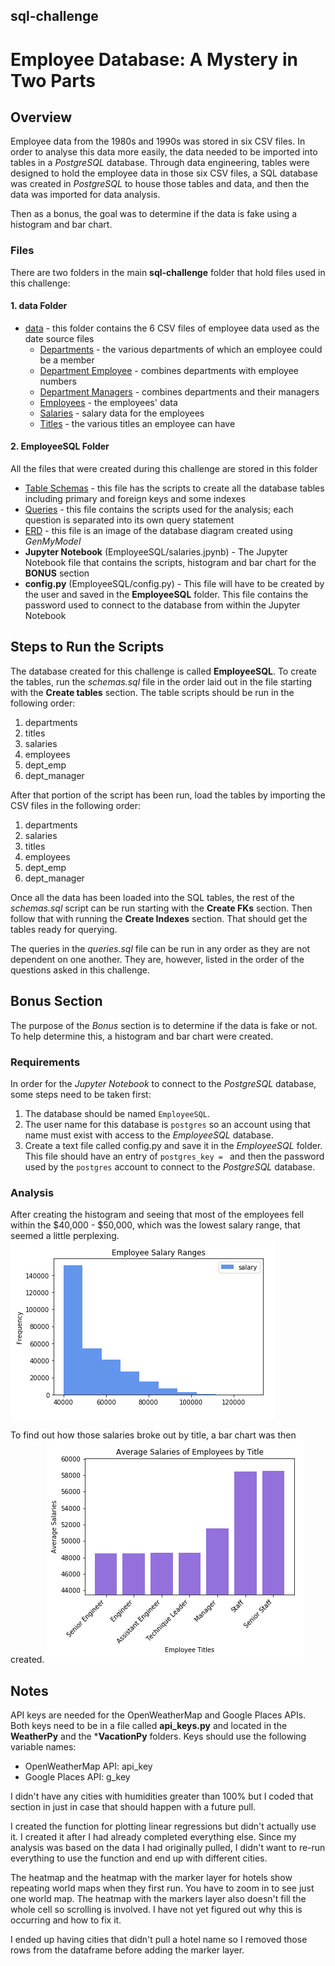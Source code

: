 ## sql-challenge
# Employee Database: A Mystery in Two Parts

## Overview

Employee data from the 1980s and 1990s was stored in six CSV files. In order to analyse this data more easily, the data needed to be imported into tables in a *PostgreSQL* database. Through data engineering, tables were designed to hold the employee data in those six CSV files, a SQL database was created in *PostgreSQL* to house those tables and data, and then the data was imported for data analysis.

Then as a bonus, the goal was to determine if the data is fake using a histogram and bar chart.

### Files

There are two folders in the main **sql-challenge** folder that hold files used in this challenge:

#### 1. data Folder

* [data](data/) - this folder contains the 6 CSV files of employee data used as the date source files 
    * [Departments](data/departments.csv) - the various departments of which an employee could be a member
    * [Department Employee](data/dept_emp.csv) - combines departments with employee numbers
    * [Department Managers](data/dept_manager.csv) - combines departments and their managers
    * [Employees](data/employees.csv) - the employees' data
    * [Salaries](data/salaries.csv) - salary data for the employees
    * [Titles](data/titles.csv) - the various titles an employee can have


#### 2. EmployeeSQL Folder

All the files that were created during this challenge are stored in this folder

* [Table Schemas](EmployeeSQL/schemas.sql) - this file has the scripts to create all the database tables including primary and foreign keys and some indexes
* [Queries](EmployeeSQL/queries.sql) - this file contains the scripts used for the analysis; each question is separated into its own query statement
* [ERD](EmployeeSQL/ERD.jpeg) - this file is an image of the database diagram created using *GenMyModel*
* **Jupyter Notebook** (EmployeeSQL/salaries.jpynb) - The Jupyter Notebook file that contains the scripts, histogram and bar chart for the **BONUS** section
* **config.py** (EmployeeSQL/config.py) - This file will have to be created by the user and saved in the **EmployeeSQL** folder. This file contains the password used to connect to the database from within the Jupyter Notebook

## Steps to Run the Scripts

The database created for this challenge is called **EmployeeSQL**. To create the tables, run the *schemas.sql* file in the order laid out in the file starting with the **Create tables** section. The table scripts should be run in the following order:
1. departments
2. titles
3. salaries
4. employees
5. dept_emp
6. dept_manager

After that portion of the script has been run, load the tables by importing the CSV files in the following order:
1. departments
2. salaries
3. titles
4. employees
5. dept_emp
6. dept_manager

Once all the data has been loaded into the SQL tables, the rest of the *schemas.sql* script can be run starting with the **Create FKs** section. Then follow that with running the **Create Indexes** section. That should get the tables ready for querying.

The queries in the *queries.sql* file can be run in any order as they are not dependent on one another. They are, however, listed in the order of the questions asked in this challenge.

## Bonus Section

The purpose of the *Bonus* section is to determine if the data is fake or not. To help determine this, a histogram and bar chart were created.

### Requirements

In order for the *Jupyter Notebook* to connect to the *PostgreSQL* database, some steps need to be taken first:
1. The database should be named `EmployeeSQL`.
2. The user name for this database is `postgres` so an account using that name must exist with access to the *EmployeeSQL* database.
3. Create a text file called config.py and save it in the *EmployeeSQL* folder. This file should have an entry of `postgres_key = ` and then the password used by the `postgres` account to connect to the *PostgreSQL* database.

### Analysis

After creating the histogram and seeing that most of the employees fell within the $40,000 - $50,000, which was the lowest salary range, that seemed a little perplexing.
![sql.png](EmployeeSQL/histogram.PNG)

To find out how those salaries broke out by title, a bar chart was then created.
![barchart.png](EmployeeSQL/barchart.PNG)



## Notes

API keys are needed for the OpenWeatherMap and Google Places APIs. Both keys need to be in a file called **api_keys.py** and located in the **WeatherPy** and the ***VacationPy** folders. Keys should use the following variable names:
* OpenWeatherMap API: api_key
* Google Places API: g_key

I didn't have any cities with humidities greater than 100% but I coded that section in just in case that should happen with a future pull.

I created the function for plotting linear regressions but didn't actually use it. I created it after I had already completed everything else. Since my analysis was based on the data I had originally pulled, I didn't want to re-run everything to use the function and end up with different cities.

The heatmap and the heatmap with the marker layer for hotels show repeating world maps when they first run. You have to zoom in to see just one world map. The heatmap with the markers layer also doesn't fill the whole cell so scrolling is involved. I have not yet figured out why this is occurring and how to fix it. 

I ended up having cities that didn't pull a hotel name so I removed those rows from the dataframe before adding the marker layer.